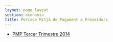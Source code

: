 ```yaml
---
layout: page_layout
section: economia
title: Període Mitjà de Pagament a Proveïdors
---
```


* [PMP Tercer Trimestre 2014](/pdf/hisenda/pmp/pmp-tercer-trimestre-2014.pdf)